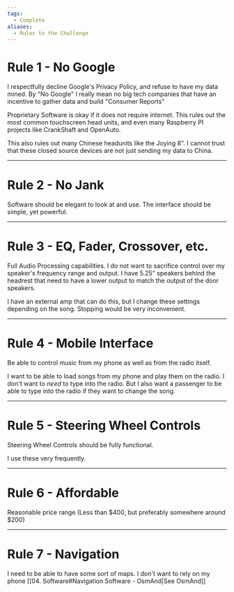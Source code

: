 ```yaml
---
tags:
  - Complete
aliases:
  - Rules to the Challenge
---
```

# Rule 1 - No Google
I respectfully decline Google's Privacy Policy, and refuse to have my data mined. By "No Google" I really mean no big tech companies that have an incentive to gather data and build "Consumer Reports"

Proprietary Software is okay if it does not require internet.
This rules out the most common touchscreen head units, and even many Raspberry PI projects like CrankShaft and OpenAuto.

This also rules out many Chinese headunits like the Joying 8". I cannot trust that these closed source devices are not just sending my data to China. 

---
# Rule 2 - No Jank
Software should be elegant to look at and use. The interface should be simple, yet powerful.

---
# Rule 3 - EQ, Fader, Crossover, etc.
Full Audio Processing capabilities. I do not want to sacrifice control over my speaker's frequency range and output. I have 5.25" speakers behind the headrest that need to have a lower output to match the output of the door speakers.

I have an external amp that can do this, but I change these settings depending on the song. Stopping would be very inconvenient.

---
# Rule 4 - Mobile Interface
Be able to control music from my phone as well as from the radio itself.

I want to be able to load songs from my phone and play them on the radio. I don't want to *need* to type into the radio. But I also want a passenger to be able to type into the radio if they want to change the song.

---
# Rule 5 - Steering Wheel Controls
Steering Wheel Controls should be fully functional.

I use these very frequently.

---
# Rule 6 - Affordable
Reasonable price range (Less than $400, but preferably somewhere around $200)

---
# Rule 7 - Navigation
I need to be able to have some sort of maps. I don't want to rely on my phone [[04. Software#Navigation Software - OsmAnd|See OsmAnd]]